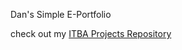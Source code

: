 Dan's Simple E-Portfolio


check out my 
[ITBA Projects Repository](https://github.com/SofterCode/ITBAProjects)
